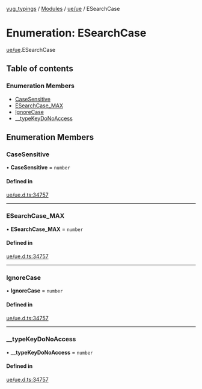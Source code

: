 [yug_typings](../README.md) / [Modules](../modules.md) / [ue/ue](../modules/ue_ue.md) / ESearchCase

# Enumeration: ESearchCase

[ue/ue](../modules/ue_ue.md).ESearchCase

## Table of contents

### Enumeration Members

- [CaseSensitive](ue_ue.ESearchCase.md#casesensitive)
- [ESearchCase\_MAX](ue_ue.ESearchCase.md#esearchcase_max)
- [IgnoreCase](ue_ue.ESearchCase.md#ignorecase)
- [\_\_typeKeyDoNoAccess](ue_ue.ESearchCase.md#__typekeydonoaccess)

## Enumeration Members

### CaseSensitive

• **CaseSensitive** = `number`

#### Defined in

[ue/ue.d.ts:34757](https://github.com/YugMetaverse/yug_typings/blob/b7d9b19/ue/ue.d.ts#L34757)

___

### ESearchCase\_MAX

• **ESearchCase\_MAX** = `number`

#### Defined in

[ue/ue.d.ts:34757](https://github.com/YugMetaverse/yug_typings/blob/b7d9b19/ue/ue.d.ts#L34757)

___

### IgnoreCase

• **IgnoreCase** = `number`

#### Defined in

[ue/ue.d.ts:34757](https://github.com/YugMetaverse/yug_typings/blob/b7d9b19/ue/ue.d.ts#L34757)

___

### \_\_typeKeyDoNoAccess

• **\_\_typeKeyDoNoAccess** = `number`

#### Defined in

[ue/ue.d.ts:34757](https://github.com/YugMetaverse/yug_typings/blob/b7d9b19/ue/ue.d.ts#L34757)
